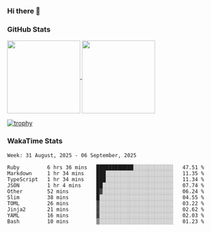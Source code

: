 ### Hi there 👋

### GitHub Stats

<a href="https://github.com/anuraghazra/github-readme-stats">
  <img align="center" height="170px" src="https://github-readme-stats.vercel.app/api/top-langs/?username=tksfjt1024&layout=compact&count_private=true&show_icons=true&show_icons=true&theme=graywhite" />
</a>
<a href="https://github.com/anuraghazra/github-readme-stats">
  <img align="center" height="170px" src="https://github-readme-stats.vercel.app/api?username=tksfjt1024&count_private=true&show_icons=true&show_icons=true&theme=graywhite" />
</a>

[![trophy](https://github-profile-trophy.vercel.app/?username=tksfjt1024)](https://github.com/ryo-ma/github-profile-trophy)

### WakaTime Stats

<!--START_SECTION:waka-->
```text
Week: 31 August, 2025 - 06 September, 2025

Ruby         6 hrs 36 mins   ████████████░░░░░░░░░░░░░   47.51 % 
Markdown     1 hr 34 mins    ███░░░░░░░░░░░░░░░░░░░░░░   11.35 % 
TypeScript   1 hr 34 mins    ███░░░░░░░░░░░░░░░░░░░░░░   11.34 % 
JSON         1 hr 4 mins     ██░░░░░░░░░░░░░░░░░░░░░░░   07.74 % 
Other        52 mins         █▓░░░░░░░░░░░░░░░░░░░░░░░   06.24 % 
Slim         38 mins         █░░░░░░░░░░░░░░░░░░░░░░░░   04.55 % 
TOML         26 mins         ▓░░░░░░░░░░░░░░░░░░░░░░░░   03.22 % 
Jinja2       21 mins         ▓░░░░░░░░░░░░░░░░░░░░░░░░   02.62 % 
YAML         16 mins         ▓░░░░░░░░░░░░░░░░░░░░░░░░   02.03 % 
Bash         10 mins         ▒░░░░░░░░░░░░░░░░░░░░░░░░   01.23 % 
```
<!--END_SECTION:waka-->

